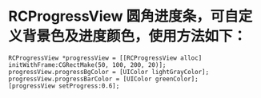# RCProgressView 圆角进度条，可自定义背景色及进度颜色，使用方法如下：  
    RCProgressView *progressView = [[RCProgressView alloc] initWithFrame:CGRectMake(50, 100, 200, 20)];
    progressView.progressBgColor = [UIColor lightGrayColor];
    progressView.progressBarColor = [UIColor greenColor];
    [progressView setProgress:0.6];
